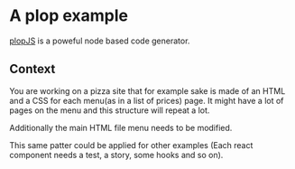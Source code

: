 # A plop example

[plopJS](https://plopjs.com/) is a poweful node based code generator.

## Context

You are working on a pizza site that for example sake is made of an HTML and a CSS for each menu(as in a list of prices) page. It might have a lot of pages on the menu and this structure will repeat a lot.

Additionally the main HTML file menu needs to be modified.

This same patter could be applied for other examples (Each react component needs a test, a story, some hooks and so on).
